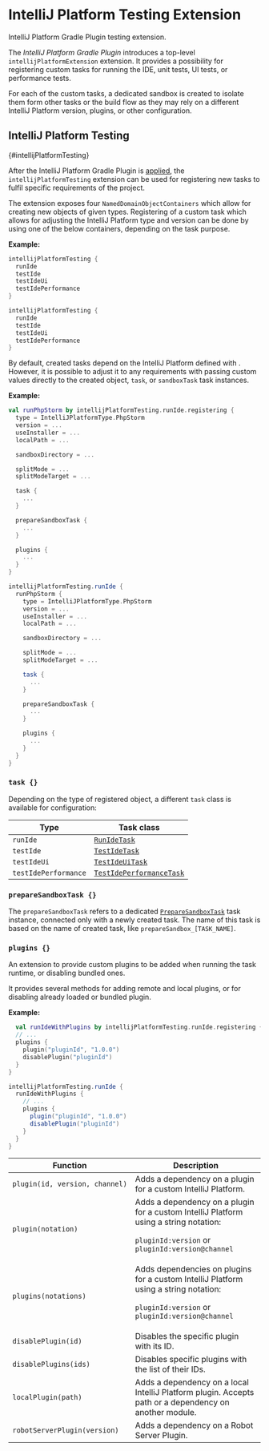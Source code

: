 <!-- Copyright 2000-2025 JetBrains s.r.o. and contributors. Use of this source code is governed by the Apache 2.0 license. -->

# IntelliJ Platform Testing Extension

<link-summary>IntelliJ Platform Gradle Plugin testing extension.</link-summary>

<include from="tools_intellij_platform_gradle_plugin.md" element-id="faq"/>

The _IntelliJ Platform Gradle Plugin_ introduces a top-level `intellijPlatformExtension` extension.
It provides a possibility for registering custom tasks for running the IDE, unit tests, UI tests, or performance tests.

For each of the custom tasks, a dedicated sandbox is created to isolate them form other tasks or the build flow as they may rely on a different IntelliJ Platform version, plugins, or other configuration.

## IntelliJ Platform Testing

{#intellijPlatformTesting}

After the IntelliJ Platform Gradle Plugin is [applied](tools_intellij_platform_gradle_plugin.md#setup), the `intellijPlatformTesting` extension can be used for registering new tasks to fulfil specific requirements of the project.

The extension exposes four `NamedDomainObjectContainers` which allow for creating new objects of given types.
Registering of a custom task which allows for adjusting the IntelliJ Platform type and version can be done by using one of the below containers, depending on the task purpose.

**Example:**

<tabs group="languages">
<tab title="Kotlin" group-key="kotlin">

```kotlin
intellijPlatformTesting {
  runIde
  testIde
  testIdeUi
  testIdePerformance
}
```

</tab>
<tab title="Groovy" group-key="groovy">

```groovy
intellijPlatformTesting {
  runIde
  testIde
  testIdeUi
  testIdePerformance
}
```

</tab>
</tabs>


By default, created tasks depend on the IntelliJ Platform defined with [](tools_intellij_platform_gradle_plugin_dependencies_extension.md).
However, it is possible to adjust it to any requirements with passing custom values directly to the created object, `task`, or `sandboxTask` task instances.

**Example:**

<tabs group="languages">
<tab title="Kotlin" group-key="kotlin">

```kotlin
val runPhpStorm by intellijPlatformTesting.runIde.registering {
  type = IntelliJPlatformType.PhpStorm
  version = ...
  useInstaller = ...
  localPath = ...

  sandboxDirectory = ...

  splitMode = ...
  splitModeTarget = ...

  task {
    ...
  }

  prepareSandboxTask {
    ...
  }

  plugins {
    ...
  }
}
```

</tab>
<tab title="Groovy" group-key="groovy">

```groovy
intellijPlatformTesting.runIde {
  runPhpStorm {
    type = IntelliJPlatformType.PhpStorm
    version = ...
    useInstaller = ...
    localPath = ...

    sandboxDirectory = ...

    splitMode = ...
    splitModeTarget = ...

    task {
      ...
    }

    prepareSandboxTask {
      ...
    }

    plugins {
      ...
    }
  }
}
```

</tab>
</tabs>

### `task {}`

Depending on the type of registered object, a different `task` class is available for configuration:

| Type                 | Task class                                                                                    |
|----------------------|-----------------------------------------------------------------------------------------------|
| `runIde`             | [`RunIdeTask`](tools_intellij_platform_gradle_plugin_tasks.md#runIde)                         |
| `testIde`            | [`TestIdeTask`](tools_intellij_platform_gradle_plugin_tasks.md#testIde)                       |
| `testIdeUi`          | [`TestIdeUiTask`](tools_intellij_platform_gradle_plugin_tasks.md#testIdeUi)                   |
| `testIdePerformance` | [`TestIdePerformanceTask`](tools_intellij_platform_gradle_plugin_tasks.md#testIdePerformance) |

### `prepareSandboxTask {}`

The `prepareSandboxTask` refers to a dedicated [`PrepareSandboxTask`](tools_intellij_platform_gradle_plugin_tasks.md#prepareSandbox) task instance, connected only with a newly created task.
The name of this task is based on the name of created task, like `prepareSandbox_[TASK_NAME]`.

### `plugins {}`

An extension to provide custom plugins to be added when running the task runtime, or disabling bundled ones.

It provides several methods for adding remote and local plugins, or for disabling already loaded or bundled plugin.

**Example:**

<tabs group="languages">
<tab title="Kotlin" group-key="kotlin">

```kotlin
  val runIdeWithPlugins by intellijPlatformTesting.runIde.registering {
  // ...
  plugins {
    plugin("pluginId", "1.0.0")
    disablePlugin("pluginId")
  }
}
```

</tab>
<tab title="Groovy" group-key="groovy">

```groovy
intellijPlatformTesting.runIde {
  runIdeWithPlugins {
    // ...
    plugins {
      plugin("pluginId", "1.0.0")
      disablePlugin("pluginId")
    }
  }
}
```

</tab>
</tabs>

| Function                       | Description                                                                                                                                  |
|--------------------------------|----------------------------------------------------------------------------------------------------------------------------------------------|
| `plugin(id, version, channel)` | Adds a dependency on a plugin for a custom IntelliJ Platform.                                                                                |
| `plugin(notation)`             | Adds a dependency on a plugin for a custom IntelliJ Platform using a string notation:<p>`pluginId:version` or `pluginId:version@channel`</p> |
| `plugins(notations)`           | Adds dependencies on plugins for a custom IntelliJ Platform using a string notation:<p>`pluginId:version` or `pluginId:version@channel`</p>  |
| `disablePlugin(id)`            | Disables the specific plugin with its ID.                                                                                                    |
| `disablePlugins(ids)`          | Disables specific plugins with the list of their IDs.                                                                                        |
| `localPlugin(path)`            | Adds a dependency on a local IntelliJ Platform plugin. Accepts path or a dependency on another module.                                       |
| `robotServerPlugin(version)`   | Adds a dependency on a Robot Server Plugin.                                                                                                  |

<include from="snippets.md" element-id="missingContent"/>
